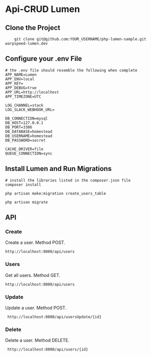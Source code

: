 # Api-CRUD Lumen
## Clone the Project
```
	git clone git@github.com:YOUR_USERNAME/php-lumen-sample.git warpspeed-lumen.dev
```

## Configure your .env File
```
# the .env file should resemble the following when complete
APP_NAME=Lumen
APP_ENV=local
APP_KEY=
APP_DEBUG=true
APP_URL=http://localhost
APP_TIMEZONE=UTC

LOG_CHANNEL=stack
LOG_SLACK_WEBHOOK_URL=

DB_CONNECTION=mysql
DB_HOST=127.0.0.1
DB_PORT=3306
DB_DATABASE=homestead
DB_USERNAME=homestead
DB_PASSWORD=secret

CACHE_DRIVER=file
QUEUE_CONNECTION=sync
```
## Install Lumen and Run Migrations
```
# install the libraries listed in the composer.json file
composer install

php artisan make:migration create_users_table

php artisan migrate
```
## API
### Create
Create a user. Method POST. 
```
http://localhost:8000/api/users
```
### Users
Get all users. Method GET. 
```
http://localhost:8000/api/users
```
### Update
Update a user. Method POST. 
```
 http://localhost:8000/api/usersUpdate/{id}
```
### Delete
Delete a user. Method DELETE. 
```
 http://localhost:8000/api/users/{id}
```